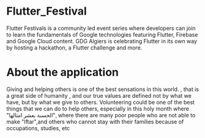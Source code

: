 # Flutter_Festival
Flutter Festivals is a community led event series where developers can join to learn the fundamentals of Google technologies featuring Flutter, Firebase and Google
Cloud content. GDG Algiers is celebrating Flutter in its own way by hosting a hackathon, a Flutter challenge and more.
# About the application
Giving and helping others is one of the best sensations in this world. , that is a great side of humanity , and our true values are defined not by what we have, but by what we give to others.
Volunteering could be one of the best things that we can do to help others, especially in this holy month where "الحسنة بعشر امثالها", where there are many poor people who are not able to make "Iftar",and others who cannot stay with their families because of occupations, studies, etc

